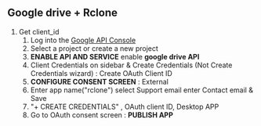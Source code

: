 ## Google drive + Rclone

1. Get client_id
	1. Log into the [Google API Console](https://console.developers.google.com/) 
	2. Select a project or create a new project
	3. **ENABLE API AND SERVICE** enable **google drive API**
	4. Client Credentials on sidebar & Create Credentials (Not Create Credentials wizard) : Create OAuth Client ID
	5. **CONFIGURE CONSENT SCREEN** : External
	6. Enter app name("rclone")  select Support email enter Contact email & Save
	7. "+ CREATE CREDENTIALS" , OAuth client ID, Desktop APP
	8. Go to OAuth consent screen : **PUBLISH APP**